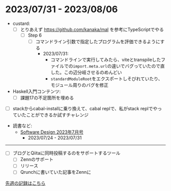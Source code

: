 # 2023/07/31 - 2023/08/06

- custard:
    - [ ] とりあえず <https://github.com/kanaka/mal> を参考にTypeScriptでやる
        - [ ] Step 6
            - [ ] コマンドライン引数で指定したプログラムを評価できるようにする
                - 2023/07/31:
                    - コマンドラインで実行してみたら、viteとtranspileしたファイルでの`import.meta.url`の違いでバグっていたので直した。この辺分岐させるのめんどい
                    - `standardModuleRoot`をエクスポートしそびれていたり、モジュール周りのバグを修正
- Haskell入門コンテンツ:
    - [ ] 課題17の不足箇所を埋める
- [ ] stackからcabal-installに乗り換えて、cabal replで、私がstack replでやっていたことができるか試すチャレンジ
- 読書など:
    - [Software Design 2023年7月号](https://gihyo.jp/magazine/SD/archive/2023/202307)
        - 2023/07/24 - 2023/07/31

------

- [ ] ブログとQiitaに同時投稿するのをサポートするツール
    - [ ] Zennのサポート
    - [ ] リリース
    - [ ] Qrunchに書いていた記事をZennに

[先週の記録はこちら](https://github.com/igrep/daily-commits/blob/c47b2053de1fec52e94fa6d4701109c5964ba5ef/yesterday.md)
